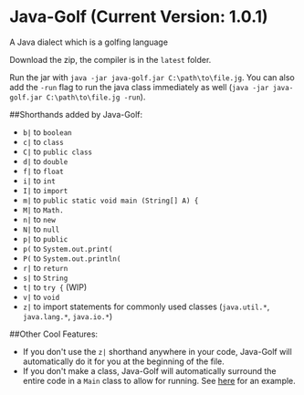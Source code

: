 # Java-Golf (Current Version: 1.0.1)
A Java dialect which is a golfing language

Download the zip, the compiler is in the `latest` folder.

Run the jar with `java -jar java-golf.jar C:\path\to\file.jg`. You can also add the `-run` flag to run the java class immediately as well (`java -jar java-golf.jar C:\path\to\file.jg -run`).

##Shorthands added by Java-Golf:
 - `b|` to `boolean `
 - `c|` to `class `
 - `C|` to `public class `
 - `d|` to `double `
 - `f|` to `float `
 - `i|` to `int `
 - `I|` to `import `
 - `m|` to `public static void main (String[] A) {`
 - `M|` to `Math.`
 - `n|` to `new `
 - `N|` to `null `
 - `p|` to `public `
 - `p(` to `System.out.print(`
 - `P(` to `System.out.println(`
 - `r|` to `return `
 - `s|` to `String `
 - `t|` to `try {` (WIP)
 - `v|` to `void `
 - `z|` to import statements for commonly used classes (`java.util.*`, `java.lang.*`, `java.io.*`)

##Other Cool Features:
 - If you don't use the `z|` shorthand anywhere in your code, Java-Golf will automatically do it for you at the beginning of the file.
 - If you don't make a class, Java-Golf will automatically surround the entire code in a `Main` class to allow for running. See [here](http://codegolf.stackexchange.com/questions/55422/hello-world/68496#68496) for an example.
